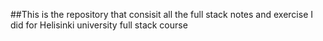 ##This is the repository that consisit all the full stack notes and exercise I did for Helisinki university full stack course
